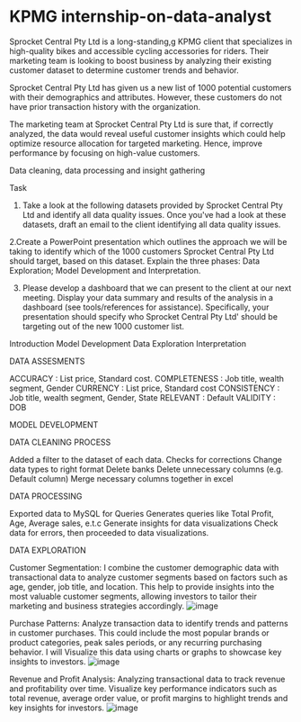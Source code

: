 # KPMG internship-on-data-analyst

Sprocket Central Pty Ltd is a long-standing,g KPMG client that specializes in high-quality bikes and accessible cycling accessories for riders. Their marketing team is looking to boost business by analyzing their existing customer dataset to determine customer trends and behavior.

Sprocket Central Pty Ltd has given us a new list of 1000 potential customers with their demographics and attributes. However, these customers do not have prior transaction history with the organization.

The marketing team at Sprocket Central Pty Ltd is sure that, if correctly analyzed, the data would reveal useful customer insights which could help optimize resource allocation for targeted marketing. Hence, improve performance by focusing on high-value customers.


Data cleaning, data processing and insight gathering

Task

1. Take a look at the following datasets provided by Sprocket Central Pty Ltd and identify all data quality issues. Once you've had a look at these datasets, draft an email to the client identifying all data quality issues. 

2.Create a PowerPoint presentation which outlines the approach we will be taking to identify which of the 1000 customers Sprocket Central Pty Ltd should target, based on this dataset. Explain the three phases:  Data Exploration; Model Development and Interpretation.

3. Please develop a dashboard that we can present to the client at our next meeting. Display your data summary and results of the analysis in a dashboard (see tools/references for assistance). Specifically, your presentation should specify who Sprocket Central Pty Ltd' should be targeting out of the new 1000 customer list. 


Introduction
Model Development
Data Exploration
Interpretation

DATA ASSESMENTS
  
ACCURACY : List price, Standard cost. 
COMPLETENESS : Job title, wealth segment, Gender
CURRENCY : List price, Standard cost
CONSISTENCY : Job title, wealth segment, Gender, State
RELEVANT : Default
VALIDITY : DOB

MODEL DEVELOPMENT

DATA CLEANING PROCESS

Added a filter to the dataset of each data.
Checks for corrections
Change data types to right format
Delete banks 
Delete unnecessary columns (e.g. Default column)
Merge necessary columns together in excel

DATA PROCESSING

Exported data to MySQL for Queries
Generates queries like Total Profit, Age, Average sales, e.t.c
Generate insights for data visualizations
Check data for errors, then proceeded to data visualizations.

DATA EXPLORATION

Customer Segmentation: 
I combine the customer demographic data with transactional data to analyze customer segments based on factors such as age, gender, job title, and location. This help to provide insights into the most valuable customer segments, allowing investors to tailor their marketing and business strategies accordingly.
![image](https://github.com/Remyproject/kpmginternship-on-data-analyst/assets/122668722/74df7743-da8e-4838-88f9-22c633e7d756)

Purchase Patterns:
Analyze transaction data to identify trends and patterns in customer purchases. This could include the most popular brands or product categories, peak sales periods, or any recurring purchasing behavior. I will Visualize this data using charts or graphs to showcase key insights to investors.
![image](https://github.com/Remyproject/kpmginternship-on-data-analyst/assets/122668722/cec36f17-e7d3-49fd-8b9c-986999a8d45f)

Revenue and Profit Analysis:
Analyzing transactional data to track revenue and profitability over time. Visualize key performance indicators such as total revenue, average order value, or profit margins to highlight trends and key insights for investors.
![image](https://github.com/Remyproject/kpmginternship-on-data-analyst/assets/122668722/f5d4f54e-2422-4a74-b183-66a515dd1f63)







  
 


